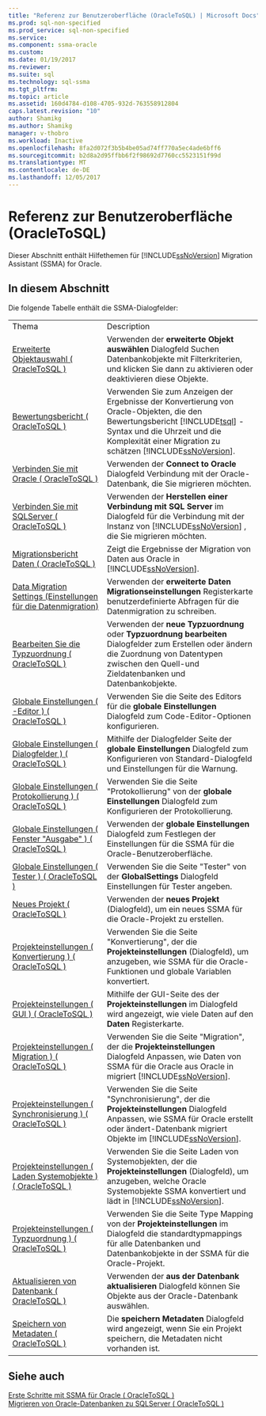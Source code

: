 ```yaml
---
title: "Referenz zur Benutzeroberfläche (OracleToSQL) | Microsoft Docs"
ms.prod: sql-non-specified
ms.prod_service: sql-non-specified
ms.service: 
ms.component: ssma-oracle
ms.custom: 
ms.date: 01/19/2017
ms.reviewer: 
ms.suite: sql
ms.technology: sql-ssma
ms.tgt_pltfrm: 
ms.topic: article
ms.assetid: 160d4784-d108-4705-932d-763558912804
caps.latest.revision: "10"
author: Shamikg
ms.author: Shamikg
manager: v-thobro
ms.workload: Inactive
ms.openlocfilehash: 8fa2d072f3b5b4be05ad74ff770a5ec4ade6bff6
ms.sourcegitcommit: b2d8a2d95ffbb6f2f98692d7760cc5523151f99d
ms.translationtype: MT
ms.contentlocale: de-DE
ms.lasthandoff: 12/05/2017
---
```

# <a name="user-interface-reference-oracletosql"></a>Referenz zur Benutzeroberfläche (OracleToSQL)
Dieser Abschnitt enthält Hilfethemen für [!INCLUDE[ssNoVersion](../../includes/ssnoversion_md.md)] Migration Assistant (SSMA) for Oracle.  
  
## <a name="in-this-section"></a>In diesem Abschnitt  
Die folgende Tabelle enthält die SSMA-Dialogfelder:  
  
|||  
|-|-|  
|Thema|Description|  
|[Erweiterte Objektauswahl &#40; OracleToSQL &#41;](../../ssma/oracle/advanced-object-selection-oracletosql.md)|Verwenden der **erweiterte Objekt auswählen** Dialogfeld Suchen Datenbankobjekte mit Filterkriterien, und klicken Sie dann zu aktivieren oder deaktivieren diese Objekte.|  
|[Bewertungsbericht &#40; OracleToSQL &#41;](../../ssma/oracle/assessment-report-oracletosql.md)|Verwenden Sie zum Anzeigen der Ergebnisse der Konvertierung von Oracle-Objekten, die den Bewertungsbericht [!INCLUDE[tsql](../../includes/tsql_md.md)] -Syntax und die Uhrzeit und die Komplexität einer Migration zu schätzen [!INCLUDE[ssNoVersion](../../includes/ssnoversion_md.md)].|  
|[Verbinden Sie mit Oracle &#40; OracleToSQL &#41;](../../ssma/oracle/connect-to-oracle-oracletosql.md)|Verwenden der **Connect to Oracle** Dialogfeld Verbindung mit der Oracle-Datenbank, die Sie migrieren möchten.|  
|[Verbinden Sie mit SQLServer &#40; OracleToSQL &#41;](../../ssma/oracle/connect-to-sql-server-oracletosql.md)|Verwenden der **Herstellen einer Verbindung mit SQL Server** im Dialogfeld für die Verbindung mit der Instanz von [!INCLUDE[ssNoVersion](../../includes/ssnoversion_md.md)] , die Sie migrieren möchten.|  
|[Migrationsbericht Daten &#40; OracleToSQL &#41;](../../ssma/oracle/data-migration-report-oracletosql.md)|Zeigt die Ergebnisse der Migration von Daten aus Oracle in [!INCLUDE[ssNoVersion](../../includes/ssnoversion_md.md)].|  
|[Data Migration Settings (Einstellungen für die Datenmigration)](http://msdn.microsoft.com/en-us/91f7f558-025d-4f4d-ac2c-aa095e7d1ace)|Verwenden der **erweiterte Daten Migrationseinstellungen** Registerkarte benutzerdefinierte Abfragen für die Datenmigration zu schreiben.|  
|[Bearbeiten Sie die Typzuordnung &#40; OracleToSQL &#41;](../../ssma/oracle/edit-type-mapping-oracletosql.md)|Verwenden der **neue Typzuordnung** oder **Typzuordnung bearbeiten** Dialogfelder zum Erstellen oder ändern die Zuordnung von Datentypen zwischen den Quell-und Zieldatenbanken und Datenbankobjekte.|  
|[Globale Einstellungen &#40; -Editor &#41; &#40; OracleToSQL &#41;](../../ssma/oracle/global-settings-editor-oracletosql.md)|Verwenden Sie die Seite des Editors für die **globale Einstellungen** Dialogfeld zum Code-Editor-Optionen konfigurieren.|  
|[Globale Einstellungen &#40; Dialogfelder &#41;  &#40; OracleToSQL &#41;](../../ssma/oracle/global-settings-dialogs-oracletosql.md)|Mithilfe der Dialogfelder Seite der **globale Einstellungen** Dialogfeld zum Konfigurieren von Standard-Dialogfeld und Einstellungen für die Warnung.|  
|[Globale Einstellungen &#40; Protokollierung &#41; &#40; OracleToSQL &#41;](../../ssma/oracle/global-settings-logging-oracletosql.md)|Verwenden Sie die Seite "Protokollierung" von der **globale Einstellungen** Dialogfeld zum Konfigurieren der Protokollierung.|  
|[Globale Einstellungen &#40; Fenster "Ausgabe" &#41;  &#40; OracleToSQL &#41;](../../ssma/oracle/global-settings-output-window-oracletosql.md)|Verwenden der **globale Einstellungen** Dialogfeld zum Festlegen der Einstellungen für die SSMA für die Oracle-Benutzeroberfläche.|  
|[Globale Einstellungen &#40; Tester &#41; &#40; OracleToSQL &#41;](../../ssma/oracle/global-settings-tester-oracletosql.md)|Verwenden Sie die Seite "Tester" von der **GlobalSettings** Dialogfeld Einstellungen für Tester angeben.|  
|[Neues Projekt &#40; OracleToSQL &#41;](../../ssma/oracle/new-project-oracletosql.md)|Verwenden der **neues Projekt** (Dialogfeld), um ein neues SSMA für die Oracle-Projekt zu erstellen.|  
|[Projekteinstellungen &#40; Konvertierung &#41; &#40; OracleToSQL &#41;](../../ssma/oracle/project-settings-conversion-oracletosql.md)|Verwenden Sie die Seite "Konvertierung", der die **Projekteinstellungen** (Dialogfeld), um anzugeben, wie SSMA für die Oracle-Funktionen und globale Variablen konvertiert.|  
|[Projekteinstellungen &#40; GUI &#41; &#40; OracleToSQL &#41;](../../ssma/oracle/project-settings-gui-oracletosql.md)|Mithilfe der GUI-Seite des der **Projekteinstellungen** im Dialogfeld wird angezeigt, wie viele Daten auf den **Daten** Registerkarte.|  
|[Projekteinstellungen &#40; Migration &#41; &#40; OracleToSQL &#41;](../../ssma/oracle/project-settings-migration-oracletosql.md)|Verwenden Sie die Seite "Migration", der die **Projekteinstellungen** Dialogfeld Anpassen, wie Daten von SSMA für die Oracle aus Oracle in migriert [!INCLUDE[ssNoVersion](../../includes/ssnoversion_md.md)].|  
|[Projekteinstellungen &#40; Synchronisierung &#41; &#40; OracleToSQL &#41;](../../ssma/oracle/project-settings-synchronization-oracletosql.md)|Verwenden Sie die Seite "Synchronisierung", der die **Projekteinstellungen** Dialogfeld Anpassen, wie SSMA für Oracle erstellt oder ändert-Datenbank migriert Objekte im [!INCLUDE[ssNoVersion](../../includes/ssnoversion_md.md)].|  
|[Projekteinstellungen &#40; Laden Systemobjekte &#41; &#40; OracleToSQL &#41;](../../ssma/oracle/project-settings-loading-system-objects-oracletosql.md)|Verwenden Sie die Seite Laden von Systemobjekten, der die **Projekteinstellungen** (Dialogfeld), um anzugeben, welche Oracle Systemobjekte SSMA konvertiert und lädt in [!INCLUDE[ssNoVersion](../../includes/ssnoversion_md.md)].|  
|[Projekteinstellungen &#40; Typzuordnung &#41; &#40; OracleToSQL &#41;](../../ssma/oracle/project-settings-type-mapping-oracletosql.md)|Verwenden Sie die Seite Type Mapping von der **Projekteinstellungen** im Dialogfeld die standardtypmappings für alle Datenbanken und Datenbankobjekte in der SSMA für die Oracle-Projekt.|  
|[Aktualisieren von Datenbank &#40; OracleToSQL &#41;](../../ssma/oracle/refresh-from-database-oracletosql.md)|Verwenden der **aus der Datenbank aktualisieren** Dialogfeld können Sie Objekte aus der Oracle-Datenbank auswählen.|  
|[Speichern von Metadaten &#40; OracleToSQL &#41;](../../ssma/oracle/save-metadata-oracletosql.md)|Die **speichern Metadaten** Dialogfeld wird angezeigt, wenn Sie ein Projekt speichern, die Metadaten nicht vorhanden ist.|  
  
## <a name="see-also"></a>Siehe auch  
[Erste Schritte mit SSMA für Oracle &#40; OracleToSQL &#41;](../../ssma/oracle/getting-started-with-ssma-for-oracle-oracletosql.md)  
[Migrieren von Oracle-Datenbanken zu SQLServer &#40; OracleToSQL &#41;](../../ssma/oracle/migrating-oracle-databases-to-sql-server-oracletosql.md)  
  

